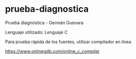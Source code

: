 # prueba-diagnostica
Prueba diagnóstica - Germán Guevara

Lenguaje utilizado: Lenguaje C

Para prueba rápida de los fuentes, utilizar compilador en línea

https://www.onlinegdb.com/online_c_compiler
